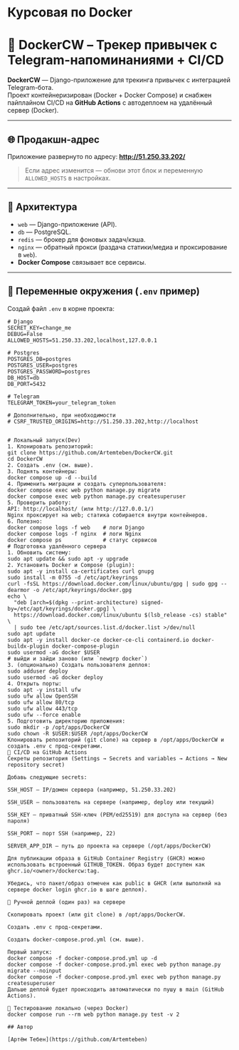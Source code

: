 # Курсовая по Docker

# 🚀 DockerCW – Трекер привычек с Telegram-напоминаниями + CI/CD

**DockerCW** — Django-приложение для трекинга привычек с интеграцией Telegram-бота.  
Проект контейнеризирован (Docker + Docker Compose) и снабжен пайплайном CI/CD на **GitHub Actions** с автодеплоем на удалённый сервер (Docker).

---

## 🌐 Продакшн-адрес

Приложение развернуто по адресу: **http://51.250.33.202/**  
> Если адрес изменится — обнови этот блок и переменную `ALLOWED_HOSTS` в настройках.

---

## 🧱 Архитектура

- `web` — Django-приложение (API).
- `db` — PostgreSQL.
- `redis` — брокер для фоновых задач/кэша.
- `nginx` — обратный прокси (раздача статики/медиа и проксирование в `web`).
- **Docker Compose** связывает все сервисы.

---

## 🔐 Переменные окружения (`.env` пример)

Создай файл `.env` в корне проекта:

```env
# Django
SECRET_KEY=change_me
DEBUG=False
ALLOWED_HOSTS=51.250.33.202,localhost,127.0.0.1

# Postgres
POSTGRES_DB=postgres
POSTGRES_USER=postgres
POSTGRES_PASSWORD=postgres
DB_HOST=db
DB_PORT=5432

# Telegram
TELEGRAM_TOKEN=your_telegram_token

# Дополнительно, при необходимости
# CSRF_TRUSTED_ORIGINS=http://51.250.33.202,http://localhost


# Локальный запуск(Dev)
1. Клонировать репозиторий:
git clone https://github.com/Artemteben/DockerCW.git
cd DockerCW
2. Создать .env (см. выше).
3. Поднять контейнеры:
docker compose up -d --build
4. Применить миграции и создать суперпользователя:
docker compose exec web python manage.py migrate
docker compose exec web python manage.py createsuperuser
5. Проверить работу:
API: http://localhost/ (или http://127.0.0.1/)
Nginx проксирует на web; статика собирается внутри контейнеров.
6. Полезно:
docker compose logs -f web    # логи Django
docker compose logs -f nginx  # логи Nginx
docker compose ps             # статус сервисов
# Подготовка удалённого сервера
1. Обновить систему:
sudo apt update && sudo apt -y upgrade
2. Установить Docker и Compose (plugin):
sudo apt -y install ca-certificates curl gnupg
sudo install -m 0755 -d /etc/apt/keyrings
curl -fsSL https://download.docker.com/linux/ubuntu/gpg | sudo gpg --dearmor -o /etc/apt/keyrings/docker.gpg
echo \
  "deb [arch=$(dpkg --print-architecture) signed-by=/etc/apt/keyrings/docker.gpg] \
  https://download.docker.com/linux/ubuntu $(lsb_release -cs) stable" \
  | sudo tee /etc/apt/sources.list.d/docker.list >/dev/null
sudo apt update
sudo apt -y install docker-ce docker-ce-cli containerd.io docker-buildx-plugin docker-compose-plugin
sudo usermod -aG docker $USER
# выйди и зайди заново (или `newgrp docker`)
3. (опционально) Создать пользователя деплоя:
sudo adduser deploy
sudo usermod -aG docker deploy
4. Открыть порты:
sudo apt -y install ufw
sudo ufw allow OpenSSH
sudo ufw allow 80/tcp
sudo ufw allow 443/tcp
sudo ufw --force enable
5. Подготовить директорию приложения:
sudo mkdir -p /opt/apps/DockerCW
sudo chown -R $USER:$USER /opt/apps/DockerCW
Клонировать репозиторий (git clone) на сервер в /opt/apps/DockerCW и создать .env с прод-секретами.
🤖 CI/CD на GitHub Actions
Секреты репозитория (Settings → Secrets and variables → Actions → New repository secret)

Добавь следующие secrets:

SSH_HOST — IP/домен сервера (например, 51.250.33.202)

SSH_USER — пользователь на сервере (например, deploy или текущий)

SSH_KEY — приватный SSH-ключ (PEM/ed25519) для доступа на сервер (без пароля)

SSH_PORT — порт SSH (например, 22)

SERVER_APP_DIR — путь до проекта на сервере (/opt/apps/DockerCW)

Для публикации образа в GitHub Container Registry (GHCR) можно использовать встроенный GITHUB_TOKEN. Образ будет доступен как ghcr.io/<owner>/dockercw:tag.

Убедись, что пакет/образ отмечен как public в GHCR (или выполняй на сервере docker login ghcr.io в шаге деплоя).

🚢 Ручной деплой (один раз) на сервере

Скопировать проект (или git clone) в /opt/apps/DockerCW.

Создать .env с прод-секретами.

Создать docker-compose.prod.yml (см. выше).

Первый запуск:
docker compose -f docker-compose.prod.yml up -d
docker compose -f docker-compose.prod.yml exec web python manage.py migrate --noinput
docker compose -f docker-compose.prod.yml exec web python manage.py createsuperuser
Дальше деплой будет происходить автоматически по пушу в main (GitHub Actions).

🧪 Тестирование локально (через Docker)
docker compose run --rm web python manage.py test -v 2

## Автор

[Артём Тебен](https://github.com/Artemteben)

